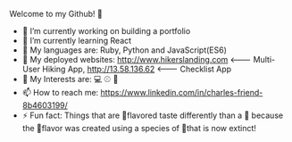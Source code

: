Welcome to my Github! 👋

- 🔭 I’m currently working on building a portfolio
- 🌱 I’m currently learning React
- 📢 My languages are: Ruby, Python and JavaScript(ES6)
- 🔗 My deployed websites: http://www.hikerslanding.com <--- Multi-User Hiking App, http://13.58.136.62 <--- Checklist App
- 👀 My Interests are: 💻 ⚾ 🥾
- 📫 How to reach me: https://www.linkedin.com/in/charles-friend-8b4603199/
- ⚡ Fun fact: Things that are 🍌flavored taste differently than a 🍌 because the 🍌flavor was created using a species of 🍌that is now extinct!
